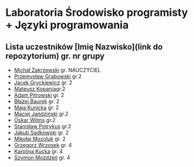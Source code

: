 # Laboratoria Środowisko programisty + Języki programowania

## Lista uczestników \[Imię Nazwisko\]\(link do repozytorium\) gr. nr grupy

- [Michał Zakrzewski](https://github.com/ZakrzewskiM30/SPJP2023-2024/) gr. NAUCZYCIEL
- [Przemysław Grabowski](https://github.com/PGrabows/ZadaniaProgramowanie2023-2024) gr.2
- [Jacek Gryckiewicz](https://github.com/FoRtY-5/studia) gr. 2
- [Mateusz Kopania](https://github.com/MateuszKopania/StudiaUG.git)gr.2
- [Adam Pitrowski](https://github.com/adamigz/studia) gr. 2
- [Błażej Baurek](https://github.com/bbadurekug/InfUGZadania) gr. 2
- [Maja Kunicka](https://github.com/mkunicka/informatyka23) gr. 2
- [Maciej Jańdziński](https://github.com/FajF3r/Laboratioria.git) gr.2
- [Oskar Wilms](https://github.com/oskarwilms1/ProjektyStudia) gr.2
- [Stanisław Potrykus](https://github.com/SPotrykus/C-Project) gr.2
- [Jakub Sadkowski](https://github.com/jakubsadkowski/jakub.git) gr. 2
- [Mikołaj Mozoluk](https://github.com/Jalokim2115/Jezyki-Programowania-2023-2024) gr. 2
- [Grzegorz Wrzosek](https://github.com/gwrzosek2/SPJP2023-2024) gr. 4
- [Karolina Kucka](https://github.com/kjkucka/laby_informatyka) gr. 4
- [Szymon Możdżeń](https://github.com/smozdzen1/SPJP2023-2024) gr. 4
